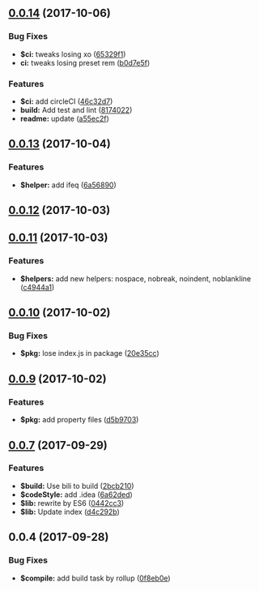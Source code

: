<a name="0.0.14"></a>
## [0.0.14](https://github.com/ulivz/handlebars2/compare/v0.0.13...v0.0.14) (2017-10-06)


### Bug Fixes

* **$ci:** tweaks losing xo ([65329f1](https://github.com/ulivz/handlebars2/commit/65329f1))
* **ci:** tweaks losing preset rem ([b0d7e5f](https://github.com/ulivz/handlebars2/commit/b0d7e5f))


### Features

* **$ci:** add circleCI ([46c32d7](https://github.com/ulivz/handlebars2/commit/46c32d7))
* **build:** Add test and lint ([8174022](https://github.com/ulivz/handlebars2/commit/8174022))
* **readme:** update ([a55ec2f](https://github.com/ulivz/handlebars2/commit/a55ec2f))



<a name="0.0.13"></a>
## [0.0.13](https://github.com/ulivz/handlebars2/compare/v0.0.12...v0.0.13) (2017-10-04)


### Features

* **$helper:** add ifeq ([6a56890](https://github.com/ulivz/handlebars2/commit/6a56890))



<a name="0.0.12"></a>
## [0.0.12](https://github.com/ulivz/handlebars2/compare/v0.0.11...v0.0.12) (2017-10-03)



<a name="0.0.11"></a>
## [0.0.11](https://github.com/ulivz/handlebars2/compare/v0.0.10...v0.0.11) (2017-10-03)


### Features

* **$helpers:** add new helpers: nospace, nobreak, noindent, noblankline ([c4944a1](https://github.com/ulivz/handlebars2/commit/c4944a1))



<a name="0.0.10"></a>
## [0.0.10](https://github.com/ulivz/handlebars2/compare/v0.0.9...v0.0.10) (2017-10-02)


### Bug Fixes

* **$pkg:** lose index.js in package ([20e35cc](https://github.com/ulivz/handlebars2/commit/20e35cc))



<a name="0.0.9"></a>
## [0.0.9](https://github.com/ulivz/handlebars2/compare/v0.0.8...v0.0.9) (2017-10-02)


### Features

* **$pkg:** add property files ([d5b9703](https://github.com/ulivz/handlebars2/commit/d5b9703))



<a name="0.0.7"></a>
## [0.0.7](https://github.com/ulivz/handlebars2/compare/v0.0.6...v0.0.7) (2017-09-29)


### Features

* **$build:** Use bili to build ([2bcb210](https://github.com/ulivz/handlebars2/commit/2bcb210))
* **$codeStyle:** add .idea ([6a62ded](https://github.com/ulivz/handlebars2/commit/6a62ded))
* **$lib:** rewrite by ES6 ([0442cc3](https://github.com/ulivz/handlebars2/commit/0442cc3))
* **$lib:** Update index ([d4c292b](https://github.com/ulivz/handlebars2/commit/d4c292b))



<a name="0.0.4"></a>
## 0.0.4 (2017-09-28)


### Bug Fixes

* **$compile:** add build task by rollup ([0f8eb0e](https://github.com/ulivz/handlebars2/commit/0f8eb0e))



